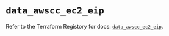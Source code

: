 # `data_awscc_ec2_eip`

Refer to the Terraform Registory for docs: [`data_awscc_ec2_eip`](https://registry.terraform.io/providers/hashicorp/awscc/0.70.0/docs/data-sources/ec2_eip).
